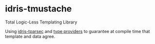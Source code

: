 # idris-tmustache
Total Logic-Less Templating Library

Using [idris-tparsec](https://github.com/gallais/idris-tparsec) and
[type providers](https://github.com/david-christiansen/idris-type-providers)
to guarantee at compile time that template and data agree.
